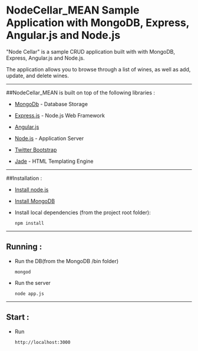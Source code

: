 # NodeCellar_MEAN Sample Application with MongoDB, Express, Angular.js and Node.js #

"Node Cellar" is a sample CRUD application built with with MongoDB, Express, Angular.js and Node.js.

The application allows you to browse through a list of wines, as well as add, update, and delete wines.

***

##NodeCellar_MEAN is built on top of the following libraries :

* [MongoDb](http://www.mongodb.org/) - Database Storage
* [Express.js](http://expressjs.com/) - Node.js Web Framework
* [Angular.js](http://angularjs.org/)
* [Node.js](http://nodejs.org/) - Application Server

* [Twitter Bootstrap](http://getbootstrap.com/2.3.2/)
* [Jade](http://jade-lang.com/) - HTML Templating Engine

***

##Installation :

* [Install node.js](http://nodejs.org/download/)
* [Install MongoDB](http://www.mongodb.org/downloads)

* Install local dependencies (from the project root folder):

    ```
    npm install
    ```

***

## Running :

* Run the DB(from the MongoDB /bin folder)

	```
    mongod
    ```
    
* Run the server

    ```
    node app.js
    ```

***

## Start :

* Run

	```
    http://localhost:3000
    ```